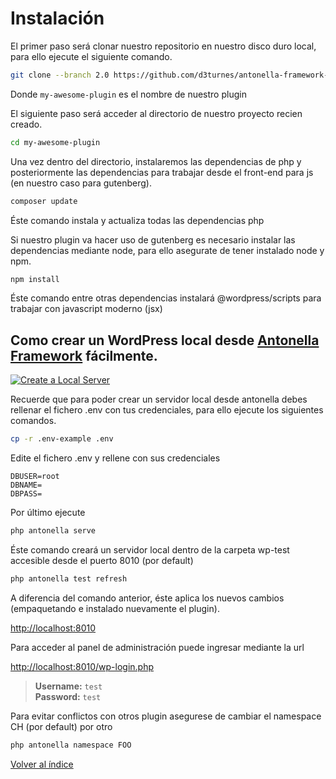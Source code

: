 # Instalación

El primer paso será clonar nuestro repositorio en nuestro disco duro local, para ello ejecute el siguiente comando.

```bash
git clone --branch 2.0 https://github.com/d3turnes/antonella-framework-for-wp my-awesome-plugin
```
Donde `my-awesome-plugin` es el nombre de nuestro plugin

El siguiente paso será acceder al directorio de nuestro proyecto recien creado.

```bash
cd my-awesome-plugin
```

Una vez dentro del directorio, instalaremos las dependencias de php y posteriormente las dependencias para
trabajar desde el front-end para js (en nuestro caso para gutenberg).

```bash
composer update
```

Éste comando instala y actualiza todas las dependencias php

Si nuestro plugin va hacer uso de gutenberg es necesario instalar las dependencias mediante node, para ello asegurate
de tener instalado node y npm.

```bash
npm install
```

Éste comando entre otras dependencias instalará @wordpress/scripts para trabajar con javascript moderno (jsx)

## Como crear un WordPress local desde [Antonella Framework](https://antonellaframework.com/documentacion/) fácilmente.

[![Create a Local Server](http://i3.ytimg.com/vi/An4t8LKX2-I/maxresdefault.jpg)](https://www.youtube.com/watch?v=An4t8LKX2-I)

Recuerde que para poder crear un servidor local desde antonella debes rellenar el fichero .env con tus credenciales,
para ello ejecute los siguientes comandos.

```bash
cp -r .env-example .env
```

Edite el fichero .env y rellene con sus credenciales

```text
DBUSER=root
DBNAME=
DBPASS=
```

Por último ejecute

```bash
php antonella serve
```

Éste comando creará un servidor local dentro de la carpeta wp-test accesible desde el puerto 8010 (por default)

```bash
php antonella test refresh
```

A diferencia del comando anterior, éste aplica los nuevos cambios (empaquetando e instalado 
nuevamente el plugin).

[http://localhost:8010](http://localhost:8010)

Para acceder al panel de administración puede ingresar mediante la url

[http://localhost:8010/wp-login.php](http://localhost:8010/wp-login.php)

> **Username:** `test`  
> **Password:** `test`

Para evitar conflictos con otros plugin asegurese de cambiar el namespace CH (por default) por otro

```bash
php antonella namespace FOO
```

[Volver al índice](https://github.com/d3turnes/antonella-framework-for-wp/tree/2.0/docs/readme.md)